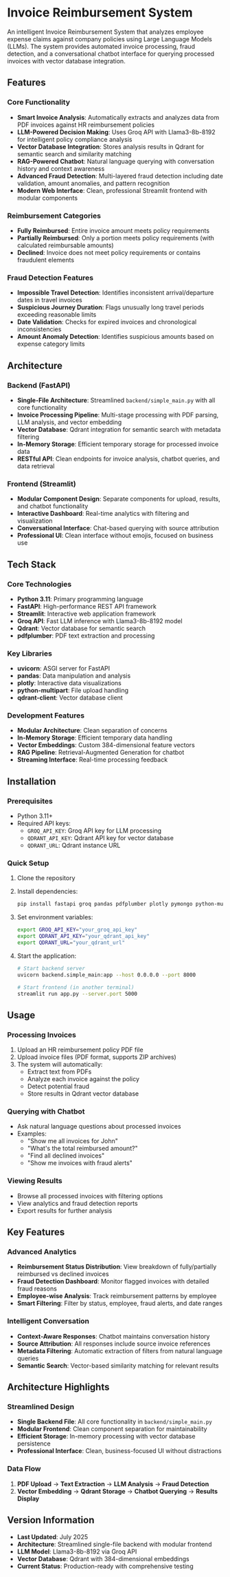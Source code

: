 # Invoice Reimbursement System

An intelligent Invoice Reimbursement System that analyzes employee expense claims against company policies using Large Language Models (LLMs). The system provides automated invoice processing, fraud detection, and a conversational chatbot interface for querying processed invoices with vector database integration.

## Features

### Core Functionality
- **Smart Invoice Analysis**: Automatically extracts and analyzes data from PDF invoices against HR reimbursement policies
- **LLM-Powered Decision Making**: Uses Groq API with Llama3-8b-8192 for intelligent policy compliance analysis
- **Vector Database Integration**: Stores analysis results in Qdrant for semantic search and similarity matching
- **RAG-Powered Chatbot**: Natural language querying with conversation history and context awareness
- **Advanced Fraud Detection**: Multi-layered fraud detection including date validation, amount anomalies, and pattern recognition
- **Modern Web Interface**: Clean, professional Streamlit frontend with modular components

### Reimbursement Categories
- **Fully Reimbursed**: Entire invoice amount meets policy requirements
- **Partially Reimbursed**: Only a portion meets policy requirements (with calculated reimbursable amounts)
- **Declined**: Invoice does not meet policy requirements or contains fraudulent elements

### Fraud Detection Features
- **Impossible Travel Detection**: Identifies inconsistent arrival/departure dates in travel invoices
- **Suspicious Journey Duration**: Flags unusually long travel periods exceeding reasonable limits
- **Date Validation**: Checks for expired invoices and chronological inconsistencies
- **Amount Anomaly Detection**: Identifies suspicious amounts based on expense category limits

## Architecture

### Backend (FastAPI)
- **Single-File Architecture**: Streamlined `backend/simple_main.py` with all core functionality
- **Invoice Processing Pipeline**: Multi-stage processing with PDF parsing, LLM analysis, and vector embedding
- **Vector Database**: Qdrant integration for semantic search with metadata filtering
- **In-Memory Storage**: Efficient temporary storage for processed invoice data
- **RESTful API**: Clean endpoints for invoice analysis, chatbot queries, and data retrieval

### Frontend (Streamlit)
- **Modular Component Design**: Separate components for upload, results, and chatbot functionality
- **Interactive Dashboard**: Real-time analytics with filtering and visualization
- **Conversational Interface**: Chat-based querying with source attribution
- **Professional UI**: Clean interface without emojis, focused on business use

## Tech Stack

### Core Technologies
- **Python 3.11**: Primary programming language
- **FastAPI**: High-performance REST API framework
- **Streamlit**: Interactive web application framework
- **Groq API**: Fast LLM inference with Llama3-8b-8192 model
- **Qdrant**: Vector database for semantic search
- **pdfplumber**: PDF text extraction and processing

### Key Libraries
- **uvicorn**: ASGI server for FastAPI
- **pandas**: Data manipulation and analysis
- **plotly**: Interactive data visualizations
- **python-multipart**: File upload handling
- **qdrant-client**: Vector database client

### Development Features
- **Modular Architecture**: Clean separation of concerns
- **In-Memory Storage**: Efficient temporary data handling
- **Vector Embeddings**: Custom 384-dimensional feature vectors
- **RAG Pipeline**: Retrieval-Augmented Generation for chatbot
- **Streaming Interface**: Real-time processing feedback

## Installation

### Prerequisites
- Python 3.11+
- Required API keys:
  - `GROQ_API_KEY`: Groq API key for LLM processing
  - `QDRANT_API_KEY`: Qdrant API key for vector database
  - `QDRANT_URL`: Qdrant instance URL

### Quick Setup
1. Clone the repository
2. Install dependencies:
   ```bash
   pip install fastapi groq pandas pdfplumber plotly pymongo python-multipart qdrant-client streamlit uvicorn
   ```

3. Set environment variables:
   ```bash
   export GROQ_API_KEY="your_groq_api_key"
   export QDRANT_API_KEY="your_qdrant_api_key"
   export QDRANT_URL="your_qdrant_url"
   ```

4. Start the application:
   ```bash
   # Start backend server
   uvicorn backend.simple_main:app --host 0.0.0.0 --port 8000
   
   # Start frontend (in another terminal)
   streamlit run app.py --server.port 5000
   ```

## Usage

### Processing Invoices
1. Upload an HR reimbursement policy PDF file
2. Upload invoice files (PDF format, supports ZIP archives)
3. The system will automatically:
   - Extract text from PDFs
   - Analyze each invoice against the policy
   - Detect potential fraud
   - Store results in Qdrant vector database

### Querying with Chatbot
- Ask natural language questions about processed invoices
- Examples:
  - "Show me all invoices for John"
  - "What's the total reimbursed amount?"
  - "Find all declined invoices"
  - "Show me invoices with fraud alerts"

### Viewing Results
- Browse all processed invoices with filtering options
- View analytics and fraud detection reports
- Export results for further analysis

## Key Features

### Advanced Analytics
- **Reimbursement Status Distribution**: View breakdown of fully/partially reimbursed vs declined invoices
- **Fraud Detection Dashboard**: Monitor flagged invoices with detailed fraud reasons
- **Employee-wise Analysis**: Track reimbursement patterns by employee
- **Smart Filtering**: Filter by status, employee, fraud alerts, and date ranges

### Intelligent Conversation
- **Context-Aware Responses**: Chatbot maintains conversation history
- **Source Attribution**: All responses include source invoice references
- **Metadata Filtering**: Automatic extraction of filters from natural language queries
- **Semantic Search**: Vector-based similarity matching for relevant results

## Architecture Highlights

### Streamlined Design
- **Single Backend File**: All core functionality in `backend/simple_main.py`
- **Modular Frontend**: Clean component separation for maintainability
- **Efficient Storage**: In-memory processing with vector database persistence
- **Professional Interface**: Clean, business-focused UI without distractions

### Data Flow
1. **PDF Upload** → **Text Extraction** → **LLM Analysis** → **Fraud Detection**
2. **Vector Embedding** → **Qdrant Storage** → **Chatbot Querying** → **Results Display**

## Version Information
- **Last Updated**: July 2025
- **Architecture**: Streamlined single-file backend with modular frontend
- **LLM Model**: Llama3-8b-8192 via Groq API
- **Vector Database**: Qdrant with 384-dimensional embeddings
- **Current Status**: Production-ready with comprehensive testing
